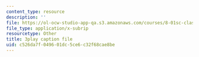 ```yaml
---
content_type: resource
description: ''
file: https://ol-ocw-studio-app-qa.s3.amazonaws.com/courses/8-01sc-classical-mechanics-fall-2016/c526da7f049601dc5ce6c32f68cae8be_n1cXiw3s72k.srt
file_type: application/x-subrip
resourcetype: Other
title: 3play caption file
uid: c526da7f-0496-01dc-5ce6-c32f68cae8be
---
```

